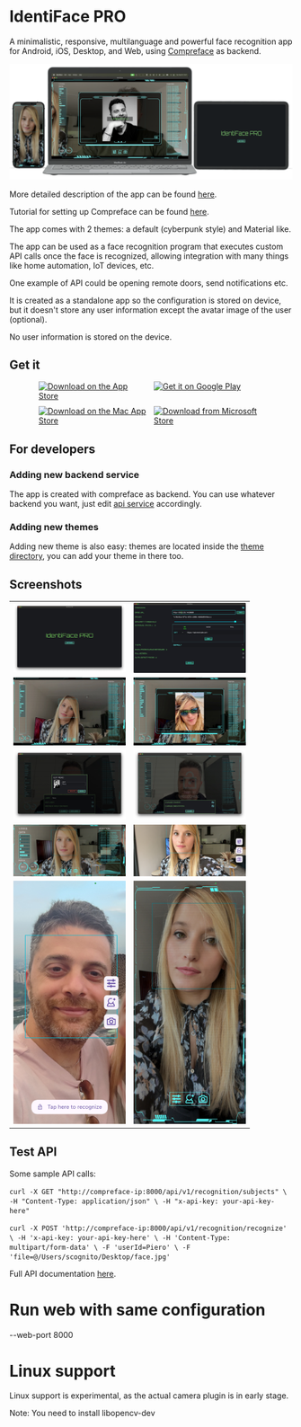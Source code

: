 # IdentiFace PRO

A minimalistic, responsive, multilanguage and powerful face recognition app for Android, iOS,
Desktop,
and Web, using [Compreface](https://github.com/exadel-inc/CompreFace) as backend.


<img src="screenshots/evidenza.png" alt="Cover image">

More detailed description of the app can be
found [here](https://scognito.wordpress.com/2024/10/14/identiface-pro-a-free-and-open-source-multiplatform-face-recognition-app/).

Tutorial for setting up Compreface can be
found [here](https://scognito.wordpress.com/2024/09/02/how-to-configure-an-easy-free-and-open-source-face-recognition-service/).

The app comes with 2 themes: a default (cyberpunk style) and Material like.

The app can be used as a face recognition program that executes custom API calls once the face is
recognized, allowing integration with many things like home automation, IoT devices, etc.

One example of API could be opening remote doors, send notifications etc.

It is created as a standalone app so the configuration is stored on device, but it doesn't store any
user information except the avatar image
of the user (optional).

No user information is stored on the device.

## Get it

<!-- https://toolbox.marketingtools.apple.com/en-us/app-store/us?q=https%3A%2F%2Fapps.apple.com%2Fnl%2Fapp%2Fidentiface-pro%2Fid6736407084%3Fl%3Den-GB -->
<div style="display: grid; grid-template-columns: repeat(2, 1fr); gap: 10px; max-width: 400px; margin: auto;">
    <a href="https://apps.apple.com/it/app/identiface-pro/id6736407084" style="display: inline-block;">
        <img src="https://toolbox.marketingtools.apple.com/api/v2/badges/download-on-the-app-store/black/en-us" alt="Download on the App Store" style="height: 50px; vertical-align: middle; object-fit: contain;" />
    </a>
    <a href="https://play.google.com/store/apps/details?id=it.scognito.face_detector" target="_blank" style="display: inline-block;">
        <img src="https://upload.wikimedia.org/wikipedia/commons/7/78/Google_Play_Store_badge_EN.svg" alt="Get it on Google Play" height="50">
    </a>
    <a href="https://apps.apple.com/us/app/identiface-pro/id6736407084?itscg=30200&itsct=apps_box_badge&mttnsubad=6736407084" style="display: inline-block;">
        <img src="https://toolbox.marketingtools.apple.com/api/v2/badges/download-on-the-mac-app-store/black/en-us" alt="Download on the Mac App Store" style="height: 50px; vertical-align: middle; object-fit: contain;" />
    </a>
    <a href="https://apps.microsoft.com/detail/9MZ7HH1NJBGM?mode=direct" style="display: inline-block;">
        <img src="https://get.microsoft.com/images/it%20dark.svg" alt="Download from Microsoft Store" height="60"/>
    </a>
</div>

## For developers

### Adding new backend service

The app is created with compreface as backend. You can use whatever backend you want, just edit
[api service](./lib/services/api_service.dart) accordingly.

### Adding new themes

Adding new theme is also easy: themes are located inside
the [theme directory](./lib/screens/recognize/theme/), you can add your theme in there too.

## Screenshots

<table>
    <tr>
        <td><a href="screenshots/desktop-material-title.jpeg" target="_blank"><img alt="Title Screen" src="screenshots/desktop-material-title.jpeg" width="200"/></a></td>
        <td><a href="screenshots/desktop-default-settings.jpeg" target="_blank"><img alt="Settings on Desktop" src="screenshots/desktop-default-settings.jpeg" width="200"/></a></td>
    </tr>
    <tr>
        <td><a href="screenshots/ipad Large.jpeg" target="_blank"><img alt="Recognize screen on Desktop" src="screenshots/ipad Large.jpeg" width="200"/></a></td>
        <td><a href="screenshots/desktop-default-recognize-match-01.jpeg" target="_blank"><img alt="Face recognized on Desktop" src="screenshots/desktop-default-recognize-match-01.jpeg" width="200"/></a></td>
    </tr>
    <tr>
        <td><a href="screenshots/desktop-default-add-user-03.jpeg" target="_blank"><img alt="Edit user on Desktop" src="screenshots/desktop-default-add-user-03.jpeg" width="200"/></a></td>
        <td><a href="screenshots/desktop-default-change-camera.jpeg" target="_blank"><img alt="Camera settings on Desktop" src="screenshots/desktop-default-change-camera.jpeg" width="200"/></a></td>
    </tr>
    <tr>
        <td><a href="screenshots/mobile-default-landscape-recognize.jpeg" target="_blank"><img alt="Recognize screen on Mobile, landscape" src="screenshots/mobile-default-landscape-recognize.jpeg" width="200"/></a></td>
        <td><a href="screenshots/mobile-material-landscape-recognize.jpeg" target="_blank"><img alt="Recognize screen on Mobile, landscape, Material theme" src="screenshots/mobile-material-landscape-recognize.jpeg" width="200"/></a></td>
    </tr>
    <tr>
        <td><a href="screenshots/piero2.jpg" target="_blank"><img alt="Recognize screen on Mobile, portrait, Material theme" src="screenshots/piero2.jpg" width="200" height="auto"/></a></td>
        <td><a href="screenshots/mobile-default-portrait-recognize-02.jpeg" target="_blank"><img alt="Recognize screen on Mobile, portrait" src="screenshots/mobile-default-portrait-recognize-02.jpeg" width="200" height="auto" /></a></td> 
    </tr>
</table>

## Test API

Some sample API calls:

`curl -X GET "http://compreface-ip:8000/api/v1/recognition/subjects" \
-H "Content-Type: application/json" \
-H "x-api-key: your-api-key-here"`

`curl -X POST 'http://compreface-ip:8000/api/v1/recognition/recognize' \
-H 'x-api-key: your-api-key-here' \
-H 'Content-Type: multipart/form-data' \
-F 'userId=Piero' \
-F 'file=@/Users/scognito/Desktop/face.jpg'`

Full API
documentation [here]( https://github.com/exadel-inc/CompreFace/blob/master/docs/Rest-API-description.md).

# Run web with same configuration

--web-port 8000

# Linux support

Linux support is experimental, as the actual camera plugin is in early stage.

Note: You need to install libopencv-dev

